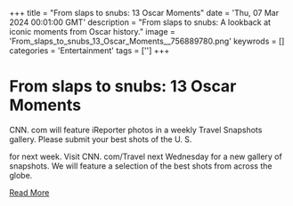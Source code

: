+++
title = "From slaps to snubs: 13 Oscar Moments"
date = 'Thu, 07 Mar 2024 00:01:00 GMT'
description = "From slaps to snubs: A lookback at iconic moments from Oscar history."
image = 'From_slaps_to_snubs_13_Oscar_Moments__756889780.png'
keywrods =  []
categories = 'Entertainment'
tags = ['']
+++

# From slaps to snubs: 13 Oscar Moments

CNN.
com will feature iReporter photos in a weekly Travel Snapshots gallery.
Please submit your best shots of the U.
S.

for next week.
Visit CNN.
com/Travel next Wednesday for a new gallery of snapshots.
We will feature a selection of the best shots from across the globe.


[Read More](https://www.bbc.co.uk/iplayer/episode/m001xhns)

